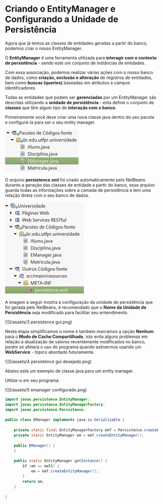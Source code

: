 # Criando o EntityManager e Configurando a Unidade de Persistência

Agora que já temos as classes de entidades geradas a partir do banco, podemos criar o nosso EntityManager.

O **EntityManager** é uma ferramenta utilizada para **interagir com o contexto de persistência** - sendo este um conjunto de instâncias de entidades.

Com essa associação, podemos realizar várias ações com o nosso banco de dados, como **criação, exclusão e alteração** de registros de entidades, bem como **buscas \(queries\)** baseadas em atributos e campos identificadores.

Todas as entidades que podem ser **gerenciadas** por um EntityManager são descritas utilizando a **unidade de persistência** - esta define o conjunto de **classes** que têm algum tipo de **interação com o banco**.

Primeiramente você deve criar uma nova classe java dentro do seu pacote e configurá-la para ser o seu entity manager.

![](/assets/emanagerjava.png)

O arquivo **persistence**.**xml** foi criado automaticamente pelo NetBeans durante a geração das classes de entidade a partir do banco, esse arquivo guarda todas as informações sobre a camada de persistência e tem uma relação direta com o seu banco de dados.

![](/assets/persistencexml.png)

A imagem a seguir mostra a configuração da unidade de persistência que foi gerada pelo NetBeans, é recomendado que o **Nome da Unidade de Persistência** seja modificado para facilitar seu entendimento.

![](/assets/3 persistence gui.png)

Nesta etapa simplificamos o nome e também marcamos a opção **Nenhum** para o **Modo de Cache Compartilhado**, isto evita alguns problemas em relação à atualização de valores recentemente modificados no banco, porém só afetará o uso do programa quando estivermos usando um **WebService** - tópico abordado futuramente.

![](/assets/4 persistence gui desejado.png)

Abaixo está um exemplo de classe java para um entity manager.

Utilize-o em seu programa.

![](/assets/5 emanager configurado.png)

```java
import javax.persistence.EntityManager;
import javax.persistence.EntityManagerFactory;
import javax.persistence.Persistence;

public class EManager implements java.io.Serializable {

    private static final EntityManagerFactory emf = Persistence.createEntityManagerFactory("UniversidadePU");
    private static EntityManager em = emf.createEntityManager();

    public EManager() {
    }

    public static EntityManager getInstance() {
        if (em == null) {
            em = emf.createEntityManager();
        }
        return em;
    }

}
```



